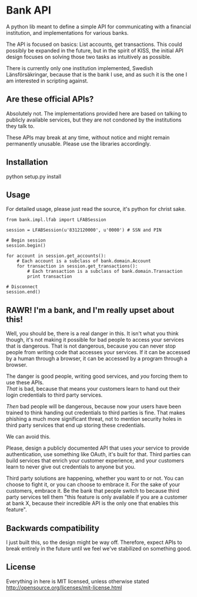 # Bank API

A python lib meant to define a simple API for communicating with a financial institution, and implementations for various banks.

The API is focused on basics: List accounts, get transactions. This could possibly be expanded in the future, but in the spirit of KISS,
the initial API design focuses on solving those two tasks as intuitively as possible.

There is currently only one institution implemented, Swedish Länsförsäkringar, because that is the bank I use, and as such it is the one I 
am interested in scripting against.

## Are these official APIs?

Absolutely not. The implementations provided here are based on talking to publicly available services, but they are not 
condoned by the institutions they talk to. 

These APIs may break at any time, without notice and might remain permanently unusable. Please use the libraries accordingly. 

## Installation

   python setup.py install

## Usage

For detailed usage, please just read the source, it's python for christ sake.

    from bank.impl.lfab import LFABSession
    
    session = LFABSession(u'8312120000', u'0000') # SSN and PIN
    
    # Begin session
    session.begin()
    
    for account in session.get_accounts():
        # Each account is a subclass of bank.domain.Account
        for transaction in session.get_transactions():
            # Each transaction is a subclass of bank.domain.Transaction
            print transaction
    
    # Disconnect
    session.end()

## RAWR! I'm a bank, and I'm really upset about this!

Well, you should be, there is a real danger in this. It isn't what you think though, it's not making it possible for bad people to access your services that is dangerous. 
That is not dangerous, because you can never stop people from writing code that accesses your services. 
If it can be accessed by a human through a browser, it can be accessed by a program through a browser.

The danger is good people, writing good services, and *you* forcing them to use these APIs.  
*That* is bad, because that means your customers learn to hand out their login credentials to third party services. 

*Then* bad people will be dangerous, because now your users have been trained to think handing out credentials to third parties is fine. 
That makes phishing a much more significant threat, not to mention security holes in third party services that end up storing these credentials.

We can avoid this. 

Please, design a publicly documented API that uses *your* service to provide authentication, use something like OAuth, it's built for that.
Third parties can build services that enrich your customer experience, and your customers learn to never give out credentials to anyone but you. 

Third party solutions are happening, whether you want to or not. You can choose to fight it, or you can choose to embrace it.
For the sake of your customers, embrace it. 
Be the bank that people switch to because third party services tell them "this feature is only available if you are a customer at bank X, because their incredible API is the only one that enables this feature".

## Backwards compatibility

I just built this, so the design might be way off. Therefore, expect APIs to break entirely in the future until we feel we've stabilized
on something good.
    
## License

Everything in here is MIT licensed, unless otherwise stated 
http://opensource.org/licenses/mit-license.html